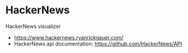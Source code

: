 # HackerNews

HackerNews visualizer

* https://www.hackernews.ryanrickgauer.com/
* HackerNews api documentation: https://github.com/HackerNews/API
